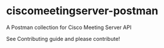 # ciscomeetingserver-postman
A Postman collection for Cisco Meeting Server API

See Contributing guide and please contribute!

